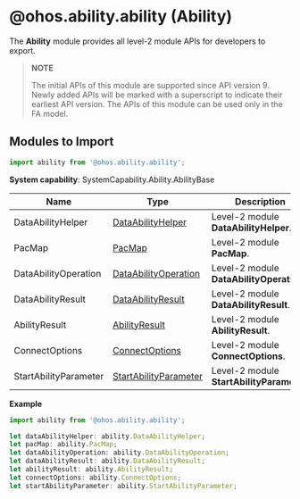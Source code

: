# @ohos.ability.ability (Ability)

The **Ability** module provides all level-2 module APIs for developers to export.

> **NOTE**
> 
> The initial APIs of this module are supported since API version 9. Newly added APIs will be marked with a superscript to indicate their earliest API version.
> The APIs of this module can be used only in the FA model.

## Modules to Import

```ts
import ability from '@ohos.ability.ability';
```

**System capability**: SystemCapability.Ability.AbilityBase

| Name        | Type                | Description                                                        |
| ----------- | -------------------- | ------------------------------------------------------------ |
| DataAbilityHelper    | [DataAbilityHelper](js-apis-inner-ability-dataAbilityHelper.md)               | Level-2 module **DataAbilityHelper**.                               |
| PacMap   | [PacMap](js-apis-inner-application-pacMap.md)               | Level-2 module **PacMap**.|
| DataAbilityOperation   | [DataAbilityOperation](js-apis-inner-ability-dataAbilityOperation.md)               | Level-2 module **DataAbilityOperation**.|
| DataAbilityResult   | [DataAbilityResult](js-apis-inner-ability-dataAbilityResult.md)               | Level-2 module **DataAbilityResult**.|
| AbilityResult   | [AbilityResult](js-apis-inner-ability-abilityResult.md)               | Level-2 module **AbilityResult**.|
| ConnectOptions   | [ConnectOptions](js-apis-inner-ability-connectOptions.md)               | Level-2 module **ConnectOptions**.|
| StartAbilityParameter   | [StartAbilityParameter](js-apis-inner-ability-startAbilityParameter.md)               | Level-2 module **StartAbilityParameter**.|

**Example**
```ts
import ability from '@ohos.ability.ability';

let dataAbilityHelper: ability.DataAbilityHelper;
let pacMap: ability.PacMap;
let dataAbilityOperation: ability.DataAbilityOperation;
let dataAbilityResult: ability.DataAbilityResult;
let abilityResult: ability.AbilityResult;
let connectOptions: ability.ConnectOptions;  
let startAbilityParameter: ability.StartAbilityParameter;
```
